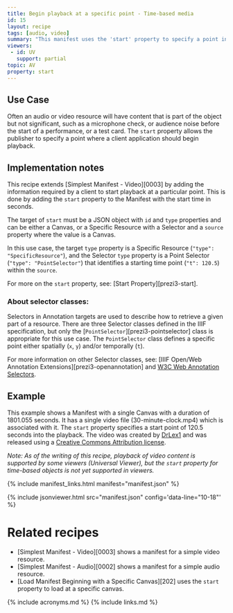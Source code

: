 ```yaml
---
title: Begin playback at a specific point - Time-based media
id: 15
layout: recipe
tags: [audio, video]
summary: "This manifest uses the 'start' property to specify a point in an audio or video object where a client application should begin playback."
viewers:
 - id: UV
   support: partial
topic: AV
property: start
---
```


## Use Case

Often an audio or video resource will have content that is part of the object but not significant, such as a microphone check, or audience noise before the start of a performance, or a test card. The `start` property allows the publisher to specify a point where a client application should begin playback.

## Implementation notes

This recipe extends [Simplest Manifest - Video][0003] by adding the information required by a client to start playback at a particular point. This is done by adding the `start` property to the Manifest with the start time in seconds.

The target of `start` must be a JSON object with `id` and `type` properties and can be either a Canvas, or a Specific Resource with a Selector and a `source` property where the value is a Canvas.

In this use case, the target `type` property is a Specific Resource (`"type": "SpecificResource"`), and the Selector `type` property is a Point Selector (`"type": "PointSelector"`) that identifies a starting time point (`"t": 120.5`) within the `source`.

For more on the `start` property, see: [Start Property][prezi3-start].

### About selector classes:

Selectors in Annotation targets are used to describe how to retrieve a given part of a resource. There are three Selector classes defined in the IIIF specification, but only the [`PointSelector`][prezi3-pointselector] class is appropriate for this use case. The `PointSelector` class defines a specific point either spatially (`x`, `y`) and/or temporally (`t`).

For more information on other Selector classes, see: [IIIF Open/Web Annotation Extensions][prezi3-openannotation] and [W3C Web Annotation Selectors](https://www.w3.org/TR/annotation-model/#selectors).

## Example

This example shows a Manifest with a single Canvas with a duration of 1801.055 seconds. It has a single video file (30-minute-clock.mp4) which is associated with it. The `start` property specifies a start point of 120.5 seconds into the playback. The video was created by [DrLex1](https://www.youtube.com/watch?v=Lsq0FiXjGHg) and was released using a [Creative Commons Attribution license](https://creativecommons.org/licenses/by/3.0/).

*Note: As of the writing of this recipe, playback of video content is supported by some viewers (Universal Viewer), but the `start` property for time-based objects is not yet supported in viewers.*

{% include manifest_links.html manifest="manifest.json" %}

{% include jsonviewer.html src="manifest.json" config='data-line="10-18"' %}

# Related recipes

* [Simplest Manifest - Video][0003] shows a manifest for a simple video resource.
* [Simplest Manifest - Audio][0002] shows a manifest for a simple audio resource.
* [Load Manifest Beginning with a Specific Canvas][202] uses the `start` property to load at a specific canvas.

{% include acronyms.md %}
{% include links.md %}
